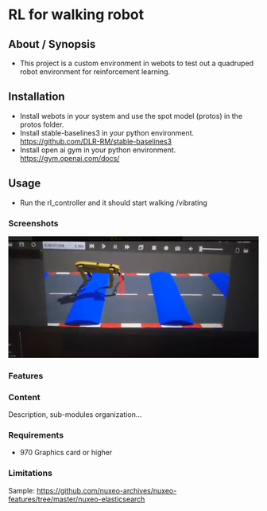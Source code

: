 # RL for walking robot

## About / Synopsis

* This project is a custom environment in webots to test out a quadruped robot environment for reinforcement learning.


## Installation

* Install webots in your system and use the spot model (protos) in the protos folder.
* Install stable-baselines3 in your python environment. <https://github.com/DLR-RM/stable-baselines3>
* Install open ai gym in your python environment. <https://gym.openai.com/docs/>

## Usage
* Run the rl_controller and it should start walking /vibrating


### Screenshots
![walking spot](images/img.png)

### Features


### Content

Description, sub-modules organization...

### Requirements
* 970 Graphics card or higher

### Limitations

Sample: <https://github.com/nuxeo-archives/nuxeo-features/tree/master/nuxeo-elasticsearch>
